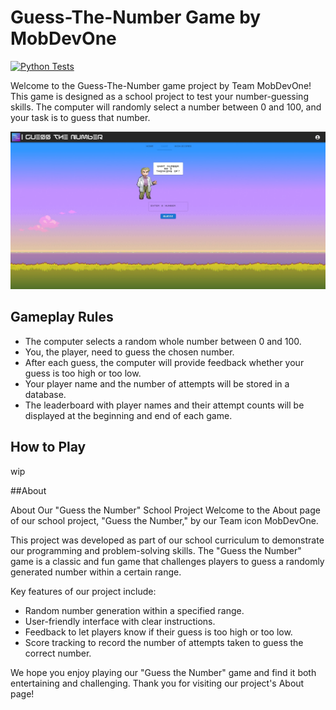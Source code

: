 # Guess-The-Number Game by MobDevOne
[![Python Tests](https://github.com/ErebosGoD/guess-the-number/actions/workflows/python_tests.yml/badge.svg)](https://github.com/ErebosGoD/guess-the-number/actions/workflows/python_tests.yml)

Welcome to the Guess-The-Number game project by Team MobDevOne! This game is designed as a school project to test your number-guessing skills. The computer will randomly select a number between 0 and 100, and your task is to guess that number.

![Gameplay Demo](ingame.jpeg) <!-- Replace with a gameplay demo GIF or image -->

## Gameplay Rules

- The computer selects a random whole number between 0 and 100.
- You, the player, need to guess the chosen number.
- After each guess, the computer will provide feedback whether your guess is too high or too low.
- Your player name and the number of attempts will be stored in a database.
- The leaderboard with player names and their attempt counts will be displayed at the beginning and end of each game.

## How to Play

wip

##About

About Our "Guess the Number" School Project
Welcome to the About page of our school project, "Guess the Number," by our Team icon MobDevOne.

This project was developed as part of our school curriculum to demonstrate our programming and problem-solving skills. 
The "Guess the Number" game is a classic and fun game that challenges players to guess a randomly generated number within a certain range.

Key features of our project include:
- Random number generation within a specified range.
- User-friendly interface with clear instructions.
- Feedback to let players know if their guess is too high or too low.
- Score tracking to record the number of attempts taken to guess the correct number.

We hope you enjoy playing our "Guess the Number" game and find it both entertaining and challenging. Thank you for visiting our project's About page!
